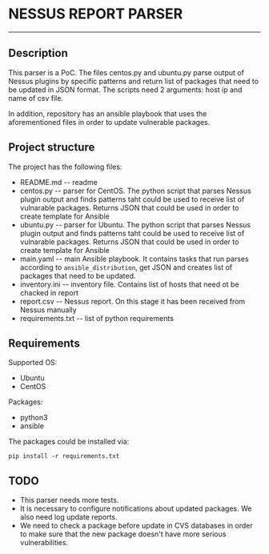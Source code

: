 # NESSUS REPORT PARSER
--------------------------------------

## Description

This parser is a PoC. The files centos.py and ubuntu.py parse output of Nessus plugins by specific patterns 
and return list of packages that need to be updated in JSON format. The scripts need 2 arguments: host ip 
and name of csv file.

In addition, repository has an ansible playbook that uses the aforementioned files in order to update vulnerable 
packages.

## Project structure

The project has the following files:

- README.md -- readme
- centos.py -- parser for CentOS. The python script that parses Nessus plugin output and finds patterns taht could be used to receive list of vulnarable packages. Returns JSON that could be used in order to create template for Ansible
- ubuntu.py -- parser for Ubuntu. The python script that parses Nessus plugin output and finds patterns taht could be used to receive list of vulnarable packages. Returns JSON that could be used in order to create template for Ansible
- main.yaml -- main Ansible playbook. It contains tasks that run parses according to `ansible_distribution`, get JSON and creates list of packages that need to be updated.
- inventory.ini -- inventory file. Contains list of hosts that need ot be chacked in report
- report.csv -- Nessus report. On this stage it has been received from Nessus manually
- requirements.txt -- list of python requirements


## Requirements

Supported OS:
- Ubuntu
- CentOS

Packages:
- python3
- ansible

The packages could be installed via:

```pip install -r requirements.txt```

## TODO

- This parser needs more tests.
- It is necessary to configure notifications about updated packages. We also need log update reports.
- We need to check a package before update in CVS databases in order to make sure that the new package
doesn't have more serious vulnerabilities.
